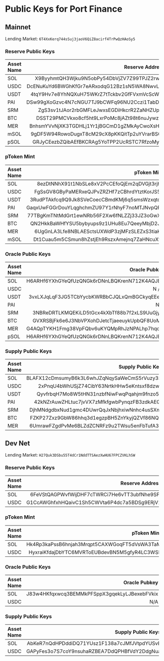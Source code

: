 # Public Keys for Port Finance

## Mainnet

Lending Market: `6T4XxKerq744sSuj3jaoV6QiZ8acirf4TrPwQzHAoSy5`

### Reserve Public Keys

| Asset Name |                              Reserve Address |
| :--------- | -------------------------------------------: |
| SOL        |  X9ByyhmtQH3Wjku9N5obPy54DbVjZV7Z99TPJZ2rwcs |
| USDC       | DcENuKuYd6BWGhKfGr7eARxodqG12Bz1sN5WA8NwvLRx |
| USDT       | 4tqY9Hv7e8YhNQXuH75WKrZ7tTckbv2GfFVxmVcScW5s |
| PAI        | DSw99gXoGzvc4N7cNGU7TJ9bCWFq96NU2Cczi1TabDx2 |
| SRM        |  ZgS3sv1tJAor2rbGMFLeJwxsEGDiHkcrR2ZaNHZUpyF |
| BTC        | DSST29PMCVkxo8cf5ht9LxrPoMc8jAZt98t6nuJywz8p |
| MER        | BnhsmYVvNjXK3TGDHLj1Yr1jBGCmD1gZMkAyCwoXsHwt |
| mSOL       | 9gDF5W94RowoDugxT8cM29cX8pKKQitTp2uYVrarBSQ7 |
| pSOL       | GRJyCEezbZQibAEfBKCRAg5YoTPP2UcRSTC7RfzoMypy |

### pToken Mint

| Asset Name |                                  pToken Mint |
| :--------- | -------------------------------------------: |
| SOL        | 8ezDtNNhX91t1NbSLe8xV2PcCEfoQjEm2qDVGjt3rjhg |
| USDC       | FgSsGV8GByPaMERxeQJPvZRZHf7zCBhrdYtztKorJS58 |
| USDT       | 3RudPTAkfcq9Q9Jk8SVeCoecCBmdKMj6q5smsWzxqtqZ |
| PAI        | GaqxUwFGGrDouYLqghchmZU97Y1rNhyF7noMTJNvpQPa |
| SRM        | 77TBgKmTNtMdGrt1ewNRb56F2Xw6fNLZZj33JZ3oGwXh |
| BTC        |  QN2HkkBaWHfYSU5bybyups9z1UHu8Eu7QeeyMbjD2JA |
| MER        | 6UgGnLA3Lfe8NBLAESctsUXWdP3zjMFzSLEZxS3tiaKh |
| mSOL       | Dt1Cuau5m5CSmun8hZstjEh9RszxAmejnq7ZaHNcuXfA |

### Oracle Public Keys

| Asset Name |                                Oracle Pubkey |
| :--------- | -------------------------------------------: |
| SOL        | H6ARHf6YXhGYeQfUzQNGk6rDNnLBQKrenN712K4AQJEG |
| USDC       |                                        N / A |
| USDT       | 3vxLXJqLqF3JG5TCbYycbKWRBbCJQLxQmBGCkyqEEefL |
| PAI        |                                          N/A |
| SRM        | 3NBReDRTLKMQEKiLD5tGcx4kXbTf88b7f2xLS9UuGjym |
| BTC        | GVXRSBjFk6e6J3NbVPXohDJetcTjaeeuykUpbQF8UoMU |
| MER        | G4AQpTYKH1Fmg38VpFQbv6uKYQMpRhJzNPALhp7hqdrs |
| pSOL       | H6ARHf6YXhGYeQfUzQNGk6rDNnLBQKrenN712K4AQJEG |

### Supply Public Keys

| Asset Name |                           Supply Public Keys |
| :--------- | -------------------------------------------: |
| SOL        | BLAFX12cDmsumyB6k3L6whJZqNqySaWeCmS5rVuzy3SS |
| USDC       | 2xPnqU4bWhUSjZ74CibY63NrtkHHw5eKntsxf8dzwiid |
| USDT       |  QyvfrbqH7Mo8W5tHN31nzbfNiwFwqPqahjm9fnzo5EJ |
| PAI        | 42kNZrAuwZHLtuc7jvVX7zMfkfgwbPynqzFB3zdkAEGM |
| SRM        | DjhMNdgdbxNud1gmc4DUwrQqJxNbjhxiwNnhc4usSXmQ |
| BTC        | FZKP27Zxz9GbW86hhq3d1egzpBH5ZnYkyjQZVf86NQJ8 |
| MER        | 6UmrawFZgdPvMe6BLZdZCNRFz9u2TWsu5enFbTufA3a1 |

## Dev Net

Lending Market: `H27Quk3DSbu55T4dCr1NddTTSAezXwHU67FPCZVKLhSW`

### Reserve Public Keys

| Asset Name |                              Reserve Address |
| :--------- | -------------------------------------------: |
| SOL        | 6FeVStQAGPWvfWijDHF7cTWRCi7He6vTT3ubfNhe9SPt |
| USDC       | G1CcAWGhfxhHQaivC1Sh5CWVta6P4dc7a5BDSg9ERjV1 |

### pToken Mint

| Asset Name |                                  pToken Mint |
| :--------- | -------------------------------------------: |
| SOL        | Hk4Rp3kaPssB6hnjah3Mrqpt5CAXWGoqFT5dVsWA3TaM |
| USDC       | HyxraiKfdajDbYTC6MVRToEUBdevBN5M5gfyR4LC3WSF |

### Oracle Public Keys

| Asset Name |                                Oracle Pubkey |
| :--------- | -------------------------------------------: |
| SOL        | J83w4HKfqxwcq3BEMMkPFSppX3gqekLyLJBexebFVkix |
| USDC       |                                          N/A |

### Supply Public Keys

| Asset Name |                           Supply Public Keys |
| :--------- | -------------------------------------------: |
| SOL        | AbKeR7nQdHPDddiDQ71YUsz1F138a7cJMfJVtpdYUSvE |
| USDC       | GAPyFes3o7S7coY9nsuhaRZBEA7DdQPHBfVdY2DdgNua |

